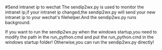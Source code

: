 #Send intranet ip to wechat
The sendip2wx.py is used to monitor the intranet ip,if your intranet ip changed,the sendip2wx.py will send your new intranet ip to your wechat's filehelper.And the sendip2wx.py runs background.


If you want to run the sendip2wx.py when the windows startup,you need to modify the path in the run_python.cmd and put the run_python.cmd in the windows startup folder!
Otherwise,you can run the sendip2wx.py directly!
